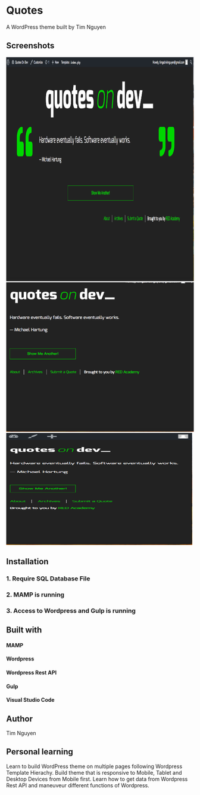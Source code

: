 # Quotes 

A WordPress theme built by Tim Nguyen


## Screenshots

<img src="screenshots/desktop.png" width="1200" height="600">

<img src="screenshots/tablet.png" width="700" height="400">

<img src="screenshots/mobile.png" width="500" height="300">

## Installation

### 1. Require SQL Database File

### 2. MAMP is running

### 3. Access to Wordpress and Gulp is running

## Built with

#### MAMP
#### Wordpress
#### Wordpress Rest API
#### Gulp
#### Visual Studio Code

## 
## Author

Tim Nguyen

## Personal learning

Learn to build WordPress theme on multiple pages following Wordpress Template Hierachy. Build theme that is responsive to Mobile, Tablet and Desktop Devices from Mobile first. Learn how to get data from Wordpress Rest API and maneuveur different functions of Wordpress. 




